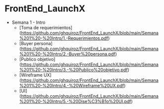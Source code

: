 # FrontEnd_LaunchX
- Semana 1 - Intro
  * [Toma de requerimientos] (https://github.com/ghquiroz/FrontEnd_LaunchX/blob/main/Semana%201%20-%20Intro/1.-Requerimientos.pdf)
  * [Buyer persona] (https://github.com/ghquiroz/FrontEnd_LaunchX/blob/main/Semana%201%20-%20Intro/2.-Buyer%20persona.pdf)
  * [Publico objetivo] (https://github.com/ghquiroz/FrontEnd_LaunchX/blob/main/Semana%201%20-%20Intro/3.-%20Publico%20objetivo.pdf)
  * [Wireframe UX] (https://github.com/ghquiroz/FrontEnd_LaunchX/blob/main/Semana%201%20-%20Intro/4.-%20Wireframe%20UX.pdf)
  * [UI] (https://github.com/ghquiroz/FrontEnd_LaunchX/blob/main/Semana%201%20-%20Intro/5.-%20Dise%C3%B1o%20UI.pdf)
